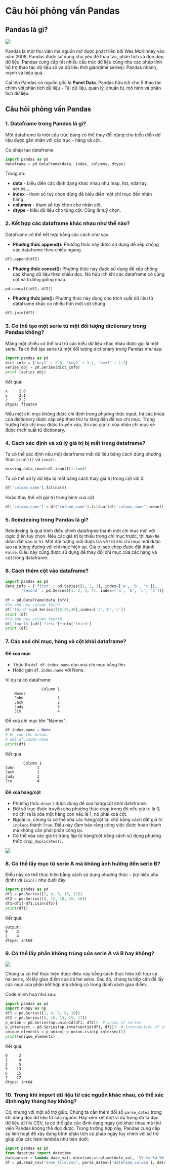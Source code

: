 # Câu hỏi phỏng vấn Pandas

## Pandas là gì?

![](./assets/pandas.png)

Pandas là một thư viện mã nguồn mở được phát triển bởi Wes McKinney vào năm 2008. Pandas được sử dụng chủ yếu để thao tác, phân tích và dọn dẹp dữ liệu. Pandas cung cấp rất nhiều cấu trúc dữ liệu cũng như các phép tính hỗ trợ thao tác dữ liệu số và dữ liệu thời gian(time series). Pandas nhanh, mạnh và hiệu quả.

Cái tên Pandas có nguồn gốc là **Panel Data**. Pandas hữu ích cho 5 thao tác chính với phân tích dữ liệu - Tải dữ liệu, quản lý, chuẩn bị, mô hình và phân tích dữ liệu.

## Câu hỏi phỏng vấn Pandas

### 1. Dataframe trong Pandas là gì?

Một dataframe là một cấu trúc bảng có thể thay đổi dùng cho biểu diễn dữ liệu được gắn nhãn với các trục - hàng và cột.

Cú pháp tạo dataframe

```py
import pandas as pd
dataframe = pd.DataFrame(data, index, columns, dtype)
```

Trong đó:
- **data** - biểu diễn các định dạng khác nhau như map, list, ndarray, series,...
- **index** - tham số tuỳ chọn dùng để biểu diễn một chỉ mục đến nhãn hàng.
- **columns** - tham số tuỳ chọn cho nhãn cột.
- **dtype** - kiểu dữ liệu cho từng cột. Cũng là tuỳ chọn.

### 2. Kết hợp các dataframe khác nhau như thế nào?

Dataframe có thể kết hợp bằng các cách như sau:
- **Phương thức append():** Phương thức này được sử dụng để xếp chồng các dataframe theo chiều ngang.

```py
df1.append(df2)
```

- **Phương thức concat():** Phương thức này được sử dụng để xếp chồng các khung dữ liệu theo chiều dọc. Nó hữu ích khi các dataframe có cùng cột và trường giống nhau.

```py
pd.concat([df1, df2])
```

- **Phương thức join():** Phương thức này dùng cho trích xuất dữ liệu từ dataframe khác có nhiều hơn một cột chung.

```py
df1.join(df2)
```

### 3. Có thể tạo một serie từ một đối tượng dictionary trong Pandas không?

Mảng một chiều có thể lưu trữ các kiểu dữ liệu khác nhau được gọi là một serie. Ta có thể tạo serie từ một đối tượng dictionary trong Pandas như sau:

```py
import pandas as pd    
dict_info = {'key1' : 2.0, 'key2' : 3.1, 'key3' : 2.2}  
series_obj = pd.Series(dict_info)    
print (series_obj)    
```

Kết quả:

```
x     2.0
y     3.1
z     2.2
dtype: float64
```

Nếu một chỉ mục không được chỉ định trong phương thức input, thì các khoá của dictionary được sắp xếp theo thứ tự tăng dần để tạo chỉ mục. Trong trường hợp chỉ mục được truyền vào, thì các giá trị của nhãn chỉ mục sẽ được trích xuất từ dictionary.

### 4. Cách xác định và xử lý giá trị bị mất trong dataframe?

Ta có thể xác định nếu một dataframe mất dữ liệu bằng cách dùng phương thức `isnull()` và `isna()`.

```py
missing_data_count=df.isnull().sum()
```

Ta có thể xử lý dữ liệu bị mất bằng cách thay giá trị trong cột với 0:

```py
df['column_name'].fillna(0)
```

Hoặc thay thế với giá trị trung bình của cột

```py
df['column_name'] = df['column_name'].fillna((df['column_name'].mean()))
```

### 5. Reindexing trong Pandas là gì?

Reindexing là quá trình điều chỉnh dataframe thành một chỉ mục mới với logic điền tuỳ chọn. Nếu các giá trị bị thiếu trong chỉ mục trước, thì `NaN/NA` được đặt vào vị trí.  Một đối tượng mới được trả về trừ khi chỉ mục mới được tạo ra tương đương với chỉ mục hiện tại. Giá trị sao chép được đặt thành `False`. Điều này cũng được sử dụng để thay đổi chỉ mục của các hàng và cột trong dataframe. 

### 6. Cách thêm cột vào dataframe?

```py
import pandas as pd      
data_info = {'first' : pd.Series([1, 2, 3], index=['a', 'b', 'c']),    
       'second' : pd.Series([1, 2, 3, 4], index=['a', 'b', 'c', 'd'])}    
  
df = pd.DataFrame(data_info)    
#To add new column third
df['third']=pd.Series([10,20,30],index=['a','b','c'])    
print (df)    
#To add new column fourth
df['fourth']=df['first']+info['third']    
print (df)   
```

### 7. Các xoá chỉ mục, hàng và cột khỏi dataframe?

#### Để xoá mục

- Thực thi `del df.index.name` cho xoá chỉ mục bằng tên.
- Hoặc gán `df.index.name` với None.

Ví dụ ta có dataframe:

```text
                Column 1
    Names             
    John               1
    Jack               2
    Judy               3
    Jim                4
```

Để xoá chỉ mục tên "Names":

```py
df.index.name = None
# Or run the below:
# del df.index.name
print(df)
```

Kết quả

```
        Column 1
John          1
Jack          2
Judy          3
Jim           4
```

#### Để xoá hàng/cột 

- Phương thức `drop()` được dùng để xoá hàng/cột khỏi dataframe.
- Đối số trục được truyền cho phương thức drop trong đó nếu giá trị là 0, nó chỉ ra là xóa một hàng còn nếu là 1, nó phải xoá cột.
- Ngoài ra, chúng ta có thể  xóa các hàng/cột tại chỗ bằng cách đặt giá trị `inplace` thành `True`. Điều này đảm bảo rằng công việc được hoàn thành mà không cần phải phân công lại.
- Có thể xóa các giá trị trùng lặp từ hàng/cột bằng cách sử dụng phương thức `drop_duplicates()`.

![](./assets/delete_rowcolumn_from_dataframe.jpg)

### 8. Có thể lấy mục từ serie A mà không ảnh hưởng đến serie B?

Điều này có thể thực hiện bằng cách sử dụng phương thức `~` (ký hiệu phủ định) và `isin()` như dưới đây.

```py
import pandas as pd
df1 = pd.Series([2, 4, 8, 10, 12])
df2 = pd.Series([8, 12, 10, 15, 16])
df1=df1[~df1.isin(df2)]
print(df1)
```

Kết quả:

```text
Output:
0    2
1    4
dtype: int64
```

### 9. Có thể lấy phần không trùng của serie A và B hay không?

![](./assets/get_the_items_that_are_not_common_to_both_the_given_series_A_and_B.jpg)

Chúng ta có thể thực hiện được điều này bằng cách thực hiện kết hợp cả hai serie, rồi lấy giao điểm của cả hai serie. Sau đó, chúng ta tiếp cận để lấy các mục của phần kết hợp mà không có trong danh sách giao điểm.

Code minh hoạ như sau:

```py
import pandas as pd
import numpy as np
df1 = pd.Series([2, 4, 5, 8, 10])
df2 = pd.Series([8, 10, 13, 15, 17])
p_union = pd.Series(np.union1d(df1, df2))  # union of series
p_intersect = pd.Series(np.intersect1d(df1, df2))  # intersection of series
unique_elements = p_union[~p_union.isin(p_intersect)]
print(unique_elements)
```

Kết quả:

```text
0     2
1     4
2     5
5    13
6    15
7    17
dtype: int64
```

### 10. Trong khi import dữ liệu từ các nguồn khác nhau, có thể xác định ngày tháng hay không?

Có, nhưng với một số trợ giúp. Chúng ta cần thêm đối số `parse_dates` trong khi đang đọc dữ liệu từ các nguồn. Hãy xem xét một ví dụ trong đó ta đọc dữ liệu từ file CSV, ta có thể gặp các định dạng ngày giờ khác nhau mà thư viện Pandas không thể đọc được. Trong trường hợp này, Pandas cung cấp sự linh hoạt để xây dựng trình phân tích cú pháp ngày tùy chỉnh với sự trợ giúp của các hàm lambda như bên dưới:

```py
import pandas as pd
from datetime import datetime
dateparser = lambda date_val: datetime.strptime(date_val, '%Y-%m-%d %H:%M:%S')
df = pd.read_csv("some_file.csv", parse_dates=['datetime_column'], date_parser=dateparser)
```